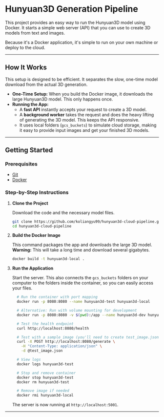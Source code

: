 # Hunyuan3D Generation Pipeline

This project provides an easy way to run the Hunyuan3D model using Docker. It starts a simple web server (API) that you can use to create 3D models from text and images.

Because it's a Docker application, it's simple to run on your own machine or deploy to the cloud.

---

## How It Works

This setup is designed to be efficient. It separates the slow, one-time model download from the actual 3D generation.

* **One-Time Setup:** When you build the Docker image, it downloads the large Hunyuan3D model. This only happens once.
* **Running the App:**
    * A **fast API** instantly accepts your request to create a 3D model.
    * A **background worker** takes the request and does the heavy lifting of generating the 3D model. This keeps the API responsive.
    * It uses local folders (`gcs_buckets`) to simulate cloud storage, making it easy to provide input images and get your finished 3D models.

---

## Getting Started

### Prerequisites
* [Git](https://git-scm.com/)
* [Docker](https://docs.docker.com/get-docker/)

### Step-by-Step Instructions

1.  **Clone the Project**

    Download the code and the necessary model files.
    ```bash
    git clone https://github.com/koliangyu99/hunyuan3d-cloud-pipeline.git
    cd hunyuan3d-cloud-pipeline
    
    ```

2.  **Build the Docker Image**

    This command packages the app and downloads the large 3D model.
    **Warning:** This will take a long time and download several gigabytes.
    ```bash
    docker build -t hunyuan3d-local .
    ```

3.  **Run the Application**

    Start the server. This also connects the `gcs_buckets` folders on your computer to the folders inside the container, so you can easily access your files.
    ```bash
      # Run the container with port mapping
      docker run -p 8080:8080 --name hunyuan3d-test hunyuan3d-local

      # Alternative: Run with volume mounting for development
      docker run -p 8080:8080 -v $(pwd):/app --name hunyuan3d-dev hunyuan3d-local

      # Test the health endpoint
      curl http://localhost:8080/health

      # Test with a sample image (you'll need to create test_image.json)
      curl -X POST http://localhost:8080/generate \
        -H "Content-Type: application/json" \
        -d @test_image.json

      # View logs
      docker logs hunyuan3d-test

      # Stop and remove container
      docker stop hunyuan3d-test
      docker rm hunyuan3d-test

      # Remove image if needed
      docker rmi hunyuan3d-local
    ```
    The server is now running at `http://localhost:5001`.

---
